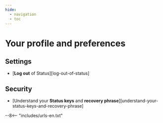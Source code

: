 ```yaml
---
hide:
  - navigation
  - toc
---
```


# Your profile and preferences

## Settings

- [**Log out** of Status][log-out-of-status]

## Security

- [Understand your **Status keys** and **recovery phrase**][understand-your-status-keys-and-recovery-phrase]

--8<-- "includes/urls-en.txt"
